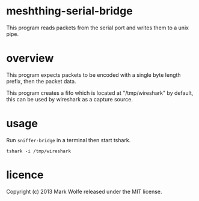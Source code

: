 # meshthing-serial-bridge

This program reads packets from the serial port and writes them to a unix pipe.

# overview

This program expects packets to be encoded with a single byte length prefix, then the packet data.

This program creates a fifo which is located at "/tmp/wireshark" by default, this can be used by wireshark as a capture source.

# usage 

Run `sniffer-bridge` in a terminal then start tshark.

```
tshark -i /tmp/wireshark
```

# licence

Copyright (c) 2013 Mark Wolfe released under the MIT license.